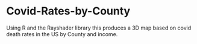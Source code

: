 # Covid-Rates-by-County
Using R and the Rayshader library this produces a 3D map based on covid death rates in the US by County and income. 
